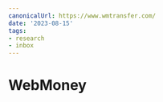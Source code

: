 ```yaml
---
canonicalUrl: https://www.wmtransfer.com/
date: '2023-08-15'
tags:
- research
- inbox
---
```


# WebMoney